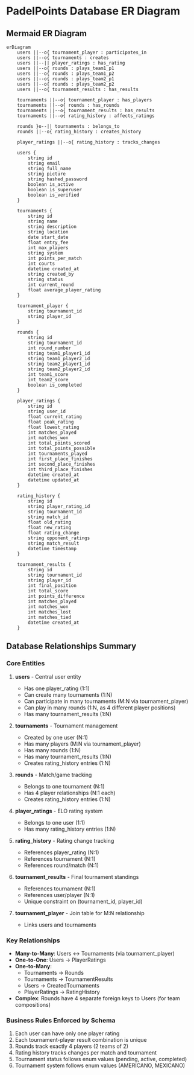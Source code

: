 # PadelPoints Database ER Diagram

## Mermaid ER Diagram

```mermaid
erDiagram
    users ||--o{ tournament_player : participates_in
    users ||--o{ tournaments : creates
    users ||--|| player_ratings : has_rating
    users ||--o{ rounds : plays_team1_p1
    users ||--o{ rounds : plays_team1_p2
    users ||--o{ rounds : plays_team2_p1
    users ||--o{ rounds : plays_team2_p2
    users ||--o{ tournament_results : has_results

    tournaments ||--o{ tournament_player : has_players
    tournaments ||--o{ rounds : has_rounds
    tournaments ||--o{ tournament_results : has_results
    tournaments ||--o{ rating_history : affects_ratings

    rounds }o--|| tournaments : belongs_to
    rounds ||--o{ rating_history : creates_history

    player_ratings ||--o{ rating_history : tracks_changes

    users {
        string id
        string email
        string full_name
        string picture
        string hashed_password
        boolean is_active
        boolean is_superuser
        boolean is_verified
    }

    tournaments {
        string id
        string name
        string description
        string location
        date start_date
        float entry_fee
        int max_players
        string system
        int points_per_match
        int courts
        datetime created_at
        string created_by
        string status
        int current_round
        float average_player_rating
    }

    tournament_player {
        string tournament_id
        string player_id
    }

    rounds {
        string id
        string tournament_id
        int round_number
        string team1_player1_id
        string team1_player2_id
        string team2_player1_id
        string team2_player2_id
        int team1_score
        int team2_score
        boolean is_completed
    }

    player_ratings {
        string id
        string user_id
        float current_rating
        float peak_rating
        float lowest_rating
        int matches_played
        int matches_won
        int total_points_scored
        int total_points_possible
        int tournaments_played
        int first_place_finishes
        int second_place_finishes
        int third_place_finishes
        datetime created_at
        datetime updated_at
    }

    rating_history {
        string id
        string player_rating_id
        string tournament_id
        string match_id
        float old_rating
        float new_rating
        float rating_change
        string opponent_ratings
        string match_result
        datetime timestamp
    }

    tournament_results {
        string id
        string tournament_id
        string player_id
        int final_position
        int total_score
        int points_difference
        int matches_played
        int matches_won
        int matches_lost
        int matches_tied
        datetime created_at
    }

```

## Database Relationships Summary

### Core Entities

1. **users** - Central user entity
   - Has one player_rating (1:1)
   - Can create many tournaments (1:N)
   - Can participate in many tournaments (M:N via tournament_player)
   - Can play in many rounds (1:N, as 4 different player positions)
   - Has many tournament_results (1:N)

2. **tournaments** - Tournament management
   - Created by one user (N:1)
   - Has many players (M:N via tournament_player)
   - Has many rounds (1:N)
   - Has many tournament_results (1:N)
   - Creates rating_history entries (1:N)

3. **rounds** - Match/game tracking
   - Belongs to one tournament (N:1)
   - Has 4 player relationships (N:1 each)
   - Creates rating_history entries (1:N)

4. **player_ratings** - ELO rating system
   - Belongs to one user (1:1)
   - Has many rating_history entries (1:N)

5. **rating_history** - Rating change tracking
   - References player_rating (N:1)
   - References tournament (N:1)
   - References round/match (N:1)

6. **tournament_results** - Final tournament standings
   - References tournament (N:1)
   - References user/player (N:1)
   - Unique constraint on (tournament_id, player_id)

7. **tournament_player** - Join table for M:N relationship
   - Links users and tournaments

### Key Relationships

- **Many-to-Many**: Users ↔ Tournaments (via tournament_player)
- **One-to-One**: Users → PlayerRatings
- **One-to-Many**:
  - Tournaments → Rounds
  - Tournaments → TournamentResults
  - Users → CreatedTournaments
  - PlayerRatings → RatingHistory
- **Complex**: Rounds have 4 separate foreign keys to Users (for team compositions)

### Business Rules Enforced by Schema

1. Each user can have only one player rating
2. Each tournament-player result combination is unique
3. Rounds track exactly 4 players (2 teams of 2)
4. Rating history tracks changes per match and tournament
5. Tournament status follows enum values (pending, active, completed)
6. Tournament system follows enum values (AMERICANO, MEXICANO)